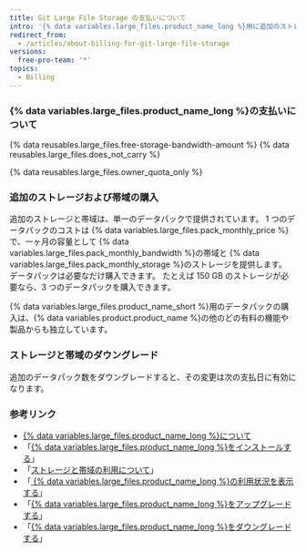 ```yaml
---
title: Git Large File Storage の支払いについて
intro: '{% data variables.large_files.product_name_long %}用に追加のストレージと帯域を購入した場合、その購入分には、アカウントにすでに設定されている支払日、支払い方法、および領収書が適用されます。'
redirect_from:
  - /articles/about-billing-for-git-large-file-storage
versions:
  free-pro-team: '*'
topics:
  - Billing
---
```


### {% data variables.large_files.product_name_long %}の支払いについて

{% data reusables.large_files.free-storage-bandwidth-amount %} {% data reusables.large_files.does_not_carry %}

{% data reusables.large_files.owner_quota_only %}

### 追加のストレージおよび帯域の購入

追加のストレージと帯域は、単一のデータパックで提供されています。 1 つのデータパックのコストは {% data variables.large_files.pack_monthly_price %}で、一ヶ月の容量として {% data variables.large_files.pack_monthly_bandwidth %}の帯域と {% data variables.large_files.pack_monthly_storage %}のストレージを提供します。 データパックは必要なだけ購入できます。 たとえば 150 GB のストレージが必要なら、3 つのデータパックを購入できます。

{% data variables.large_files.product_name_short %}用のデータパックの購入は、{% data variables.product.product_name %}の他のどの有料の機能や製品からも独立しています。

### ストレージと帯域のダウングレード

追加のデータパック数をダウングレードすると、その変更は次の支払日に有効になります。

### 参考リンク

- [{% data variables.large_files.product_name_long %}について](/articles/about-git-large-file-storage)
- 「[{% data variables.large_files.product_name_long %}をインストールする](/articles/installing-git-large-file-storage)」
- 「[ストレージと帯域の利用について](/articles/about-storage-and-bandwidth-usage)」
- 「[ {% data variables.large_files.product_name_long %}の利用状況を表示する](/articles/viewing-your-git-large-file-storage-usage)」
- 「[{% data variables.large_files.product_name_long %}をアップグレードする](/articles/upgrading-git-large-file-storage)」
- 「[{% data variables.large_files.product_name_long %}をダウングレードする](/articles/downgrading-git-large-file-storage)」
